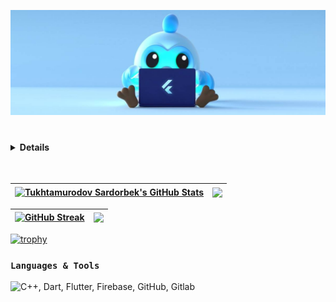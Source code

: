 ![Flutter](https://github.com/Tukhtamurodov-Sardorbek/Tukhtamurodov-Sardorbek/blob/main/flutter.jpg?raw=true)
<h1></h1>


<h4><details>	
  <summary> Details</summary>
  <br/>
  <h3 align="left">Hi there 👋🏻</h3>

  - 🔭 I am currently working at Tenge Bank
  - 🌱 I’m currently learning ...
  - 👯 I’m looking to collaborate on making memes for developers 😁
  - 🤔 I’m looking for help with, meanwhile nothing 🚀 | Coming Soon 😉
  - 💬 Ask me about nothing, please. I don't want to bother my peaceful mind... 🤫🥱😴
  - 📫 How to reach me:  [Github](https://github.com/Tukhtamurodov-Sardorbek), [Instagram](https://www.instagram.com/sardonic777/), [Facebook](https://www.facebook.com/sardor.toxtamurodov.10/),
  - 😄 Pronouns: He/Him
  - ⚡ Fun fact: **I love to sleep**  
  - 🎯 Goal: ...
  
  <br/>
  
  **🛡 My GitHub Data** 

  > 🏆 2,377 Contributions in the Year 2022
   > 
  > 📜 57 Public Repositories 
   > 
  > 🔑 6 Private Repositories  
   > 
  **I'm a Night 🦉** 
 
  <br/>
 
</details></h4>

<br/>

<!--

![](https://visitor-badge-reloaded.herokuapp.com/badge?page_id=Tukhtamurodov-Sardorbek-visitors&color=02b200&style=for-the-badge&logo=Github)                           ![GitHub followers](https://img.shields.io/github/followers/Tukhtamurodov-Sardorbek?logo=GitHub&style=for-the-badge&color=02b200)

<img src="https://media.giphy.com/media/hvRJCLFzcasrR4ia7z/giphy.gif" width="25px">

<p><img src="https://github-readme-stats.vercel.app/api/top-langs/?username=Tukhtamurodov-Sardorbek&layout=compact&hide=html&title_color=04ff00&icon_color=04ff00&text_color=ffffff&bg_color=151515" alt="Tukhtamurodov-Sardorbek" /></p>


[![Github stats](https://github-readme-stats.vercel.app/api?username=Tukhtamurodov-Sardorbek&show_icons=true&title_color=04ff00&icon_color=04ff00&text_color=ffffff&bg_color=151515)]()
-->

| <a href="https://github.com/Tukhtamurodov-Sardorbek/github-readme-stats"><img align="center" src="https://github-readme-stats.vercel.app/api?username=Tukhtamurodov-Sardorbek&show_icons=true&title_color=04ff00&icon_color=04ff00&text_color=ffffff&bg_color=151515&include_all_commits=true&theme=buefy&hide_border=true" alt="Tukhtamurodov Sardorbek's GitHub Stats" /></a> | <a href="https://github.com/Tukhtamurodov-Sardorbek/github-readme-stats"><img align="center" src="https://github-readme-stats.vercel.app/api/top-langs/?username=Tukhtamurodov-Sardorbek&layout=compact&hide=html&title_color=04ff00&icon_color=04ff00&text_color=ffffff&bg_color=151515&&theme=buefy&hide_border=true" /></a> |
| ------------- | ------------- |

| [![GitHub Streak](https://github-readme-streak-stats.herokuapp.com?user=Tukhtamurodov-Sardorbek&theme=dark&background=000000)](https://git.io/streak-stats) | <a href="https://github.com/Tukhtamurodov-Sardorbek/github-contribution-stats/"><img align="center" src="https://github-contribution-stats.vercel.app/api/?username=Tukhtamurodov-Sardorbek" /></a>|
| ------------- | ------------- |

<!--
[![GitHub Streak](https://github-readme-streak-stats.herokuapp.com?user=Tukhtamurodov-Sardorbek&theme=dark&background=000000)](https://git.io/streak-stats)        

<a href="https://github.com/Tukhtamurodov-Sardorbek/github-contribution-stats/">
    <img src="https://github-contribution-stats.vercel.app/api/?username=Tukhtamurodov-Sardorbek" />
</a>

<code><img height="30" src="https://raw.githubusercontent.com/github/explore/80688e429a7d4ef2fca1e82350fe8e3517d3494d/topics/flutter/flutter.png"></code>
<code><img height="30" src="https://raw.githubusercontent.com/github/explore/80688e429a7d4ef2fca1e82350fe8e3517d3494d/topics/dart/dart.png"></code>
<code><img height="30" src="https://raw.githubusercontent.com/github/explore/80688e429a7d4ef2fca1e82350fe8e3517d3494d/topics/firebase/firebase.png"></code>

<img align="left" alt=“Flutter” width="26px" src="https://www.vectorlogo.zone/logos/flutterio/flutterio-icon.svg" />
<img align="left" alt=“Firebase” width="26px" src="https://www.vectorlogo.zone/logos/firebase/firebase-icon.svg" />
<img align="left" alt=“Dart” width="26px" src="https://www.vectorlogo.zone/logos/dartlang/dartlang-icon.svg" />
<img align="left" alt=“Github” width="26px" src="https://raw.githubusercontent.com/github/explore/80688e429a7d4ef2fca1e82350fe8e3517d3494d/topics/visual-studio-code/visual-studio-code.png" />

<a href="https://github.com/Tukhtamurodov-Sardorbek/github-readme-activity-graph"><img alt="Tukhtamurodov Sardorbek's Activity Graph" src="https://activity-graph.herokuapp.com/graph/?username=Tukhtamurodov-Sardorbek&bg_color=151515&color=e6f9ff&line=22feff&point=acdafe" /></a>

<p align="left"> <a href="https://github.com/ryo-ma/github-profile-trophy"><img src="https://github-profile-trophy.vercel.app/?username=Tukhtamurodov-Sardorbek" alt="Tukhtamurodov-Sardorbek" /></a> </p>
-->

[![trophy](https://github-profile-trophy.vercel.app/?username=Tukhtamurodov-Sardorbek&theme=onedark)](https://github.com/ryo-ma/github-profile-trophy)



### `Languages & Tools`
<img src="https://skillicons.dev/icons?i=cpp,dart,flutter,firebase,github,gitlab" title="C++, Dart, Flutter, Firebase, GitHub, Gitlab" alt="C++, Dart, Flutter, Firebase, GitHub, Gitlab" /> 

